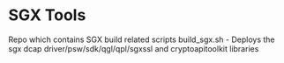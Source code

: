 # SGX Tools

Repo which contains SGX build related scripts
build_sgx.sh - Deploys the sgx dcap driver/psw/sdk/qgl/qpl/sgxssl and cryptoapitoolkit libraries

